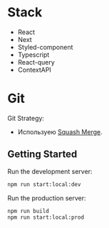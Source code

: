# Stack

- React
- Next
- Styled-component
- Typescript
- React-query
- ContextAPI

# Git

Git Strategy:

- Используею [Squash Merge](https://www.git-tower.com/learn/git/faq/git-squash).

## Getting Started

Run the development server:

```bash
npm run start:local:dev
```

Run the production server:

```bash
npm run build
npm run start:local:prod
```

